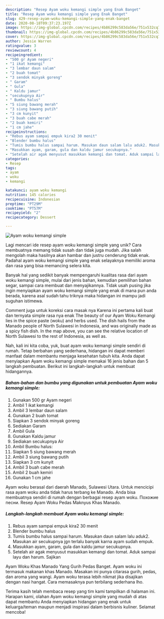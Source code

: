 ```yaml
---
description: "Resep Ayam woku kemangi simple yang Enak Banget"
title: "Resep Ayam woku kemangi simple yang Enak Banget"
slug: 429-resep-ayam-woku-kemangi-simple-yang-enak-banget
date: 2020-08-18T09:37:23.197Z
image: https://img-global.cpcdn.com/recipes/4b86299c583da56e/751x532cq70/ayam-woku-kemangi-simple-foto-resep-utama.jpg
thumbnail: https://img-global.cpcdn.com/recipes/4b86299c583da56e/751x532cq70/ayam-woku-kemangi-simple-foto-resep-utama.jpg
cover: https://img-global.cpcdn.com/recipes/4b86299c583da56e/751x532cq70/ayam-woku-kemangi-simple-foto-resep-utama.jpg
author: Jessie Warren
ratingvalue: 3
reviewcount: 4
recipeingredient:
- "500 gr Ayam negeri"
- "1 ikat kemangi"
- "3 lembar daun salam"
- "2 buah tomat"
- "3 sendok minyak goreng"
- " Garam"
- " Gula"
- " Kaldu jamur"
- "secukupnya Air"
- " Bumbu halus"
- "5 siung bawang merah"
- "3 siung bawang putih"
- "3 cm kunyit"
- "3 buah cabe merah"
- "2 buah kemiri"
- "1 cm jahe"
recipeinstructions:
- "Rebus ayam sampai empuk kira2 30 menit"
- "Blender bumbu halus"
- "Tumis bumbu halus sampai harum. Masukan daun salam lalu aduk2. Masukan air secukupnya jgn terlalu banyak karna ayam sudah empuk."
- "Masukkan ayam, garam, gula dan kaldu jamur secukupnya."
- "Setelah air agak menyusut masukkan kemangi dan tomat. Aduk sampai layu dan harum. Sajikan"
categories:
- Resep
tags:
- ayam
- woku
- kemangi

katakunci: ayam woku kemangi 
nutrition: 145 calories
recipecuisine: Indonesian
preptime: "PT29M"
cooktime: "PT57M"
recipeyield: "2"
recipecategory: Dessert

---
```



![Ayam woku kemangi simple](https://img-global.cpcdn.com/recipes/4b86299c583da56e/751x532cq70/ayam-woku-kemangi-simple-foto-resep-utama.jpg)

Lagi mencari ide resep ayam woku kemangi simple yang unik? Cara membuatnya memang tidak susah dan tidak juga mudah. Jika salah mengolah maka hasilnya akan hambar dan justru cenderung tidak enak. Padahal ayam woku kemangi simple yang enak selayaknya memiliki aroma dan rasa yang bisa memancing selera kita.

Banyak hal yang sedikit banyak mempengaruhi kualitas rasa dari ayam woku kemangi simple, mulai dari jenis bahan, kemudian pemilihan bahan segar, sampai cara membuat dan menyajikannya. Tidak usah pusing jika ingin menyiapkan ayam woku kemangi simple yang enak di mana pun anda berada, karena asal sudah tahu triknya maka hidangan ini mampu jadi suguhan istimewa.

Comment juga untuk koreksi cara masak nya Karena ini pertama kali buat dan ternyata simple rasa nya enak  The beauty of our Ayam Woku Kemangi lies in the spice paste (woku) and herbs used. The dish hails from the Manado people of North Sulawesi in Indonesia, and was originally made as a spicy fish dish. In the map above, you can see the relative location of North Sulawesi to the rest of Indonesia, as well as.


Nah, kali ini kita coba, yuk, buat ayam woku kemangi simple sendiri di rumah. Tetap berbahan yang sederhana, hidangan ini dapat memberi manfaat dalam membantu menjaga kesehatan tubuh kita. Anda dapat menyiapkan Ayam woku kemangi simple memakai 16 jenis bahan dan 5 langkah pembuatan. Berikut ini langkah-langkah untuk membuat hidangannya.

<!--inarticleads1-->

##### Bahan-bahan dan bumbu yang digunakan untuk pembuatan Ayam woku kemangi simple:

1. Gunakan 500 gr Ayam negeri
1. Ambil 1 ikat kemangi
1. Ambil 3 lembar daun salam
1. Gunakan 2 buah tomat
1. Siapkan 3 sendok minyak goreng
1. Sediakan  Garam
1. Ambil  Gula
1. Gunakan  Kaldu jamur
1. Sediakan secukupnya Air
1. Ambil  Bumbu halus:
1. Siapkan 5 siung bawang merah
1. Ambil 3 siung bawang putih
1. Siapkan 3 cm kunyit
1. Ambil 3 buah cabe merah
1. Ambil 2 buah kemiri
1. Gunakan 1 cm jahe


Ayam woku berasal dari daerah Manado, Sulawesi Utara. Untuk mencicipi rasa ayam woku anda tidak harus terbang ke Manado. Anda bisa membuatnya sendiri di rumah dengan berbagai resep ayam woku. Похожие песни. Resep Ayam Woku Pedas Maknyus Khas Manado. 

<!--inarticleads2-->

##### Langkah-langkah membuat Ayam woku kemangi simple:

1. Rebus ayam sampai empuk kira2 30 menit
1. Blender bumbu halus
1. Tumis bumbu halus sampai harum. Masukan daun salam lalu aduk2. Masukan air secukupnya jgn terlalu banyak karna ayam sudah empuk.
1. Masukkan ayam, garam, gula dan kaldu jamur secukupnya.
1. Setelah air agak menyusut masukkan kemangi dan tomat. Aduk sampai layu dan harum. Sajikan


Ayam Woku Khas Manado Yang Gurih Pedas Banget. Ayam woku ini termasuk makanan khas Manado. Masakan ini punya citarasa gurih, pedas, dan aroma yang wangi. Ayam woku terasa lebih nikmat jika disajikan dengan nasi hangat. Cara memasaknya pun terbilang sederhana lho. 

Terima kasih telah membaca resep yang tim kami tampilkan di halaman ini. Harapan kami, olahan Ayam woku kemangi simple yang mudah di atas dapat membantu Anda menyiapkan hidangan yang enak untuk keluarga/teman maupun menjadi inspirasi dalam berbisnis kuliner. Selamat mencoba!
